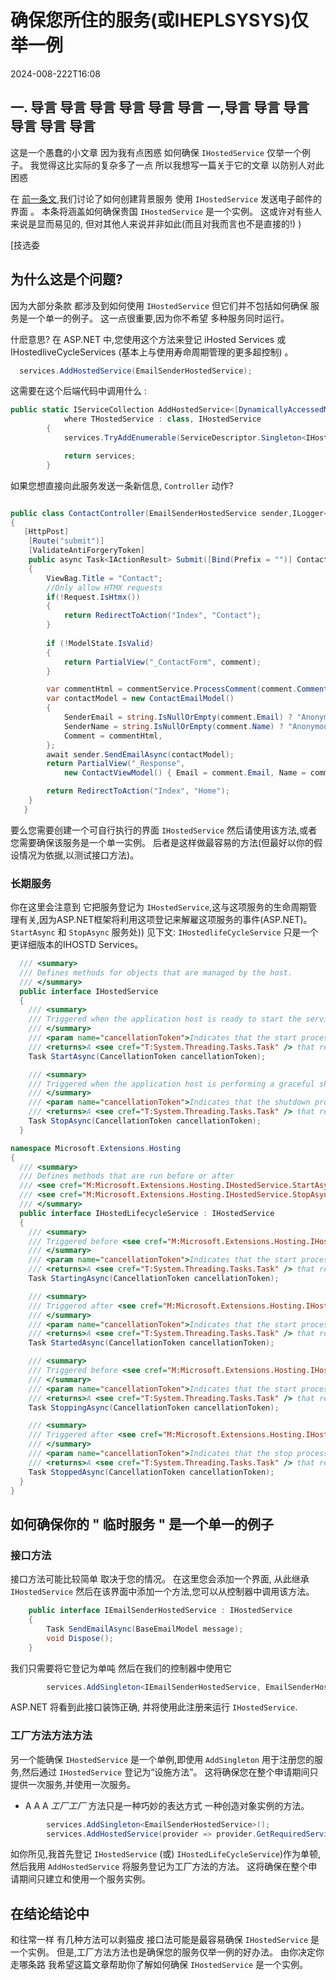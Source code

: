 # 确保您所住的服务(或IHEPLSYSYS)仅举一例

<!--category-- ASP.NET -->
<datetime class="hidden">2024-008-222T16:08</datetime>

## 一. 导言 导言 导言 导言 导言 导言 一,导言 导言 导言 导言 导言 导言

这是一个愚蠢的小文章 因为我有点困惑 如何确保 `IHostedService` 仅举一个例子。 我觉得这比实际的复杂多了一点 所以我想写一篇关于它的文章 以防别人对此困惑

在 [前一条文](/blog/addingasyncsendingforemails),我们讨论了如何创建背景服务 使用 `IHostedService` 发送电子邮件的界面 。 本条将涵盖如何确保贵国 `IHostedService` 是一个实例。
这或许对有些人来说是显而易见的, 但对其他人来说并非如此(而且对我而言也不是直接的!) )

[技选委

## 为什么这是个问题?

因为大部分条款 都涉及到如何使用 `IHostedService` 但它们并不包括如何确保 服务是一个单一的例子。 这一点很重要,因为你不希望 多种服务同时运行。

什麽意思? 在 ASP.NET 中,您使用这个方法来登记 iHosted Services 或 IHostedliveCycleServices (基本上与使用寿命周期管理的更多超控制) 。

```csharp
  services.AddHostedService(EmailSenderHostedService);
```

这需要在这个后端代码中调用什么 :

```csharp
public static IServiceCollection AddHostedService<[DynamicallyAccessedMembers(DynamicallyAccessedMemberTypes.PublicConstructors)] THostedService>(this IServiceCollection services)
            where THostedService : class, IHostedService
        {
            services.TryAddEnumerable(ServiceDescriptor.Singleton<IHostedService, THostedService>());

            return services;
        }

```

如果您想直接向此服务发送一条新信息, `Controller` 动作?

```csharp

public class ContactController(EmailSenderHostedService sender,ILogger<BaseController> logger) ...
{
   [HttpPost]
    [Route("submit")]
    [ValidateAntiForgeryToken]
    public async Task<IActionResult> Submit([Bind(Prefix = "")] ContactViewModel comment)
    {
        ViewBag.Title = "Contact";
        //Only allow HTMX requests
        if(!Request.IsHtmx())
        {
            return RedirectToAction("Index", "Contact");
        }
      
        if (!ModelState.IsValid)
        {
            return PartialView("_ContactForm", comment);
        }

        var commentHtml = commentService.ProcessComment(comment.Comment);
        var contactModel = new ContactEmailModel()
        {
            SenderEmail = string.IsNullOrEmpty(comment.Email) ? "Anonymous" : comment.Email,
            SenderName = string.IsNullOrEmpty(comment.Name) ? "Anonymous" : comment.Name,
            Comment = commentHtml,
        };
        await sender.SendEmailAsync(contactModel);
        return PartialView("_Response",
            new ContactViewModel() { Email = comment.Email, Name = comment.Name, Comment = commentHtml });

        return RedirectToAction("Index", "Home");
    }
   }
```

要么您需要创建一个可自行执行的界面 `IHostedService` 然后请使用该方法,或者您需要确保该服务是一个单一实例。 后者是这样做最容易的方法(但最好以你的假设情况为依据,以测试接口方法)。

### 长期服务

你在这里会注意到 它把服务登记为 `IHostedService`,这与这项服务的生命周期管理有关,因为ASP.NET框架将利用这项登记来解雇这项服务的事件(ASP.NET)。`StartAsync` 和 `StopAsync` 服务处)) 见下文: `IHostedlifeCycleService` 只是一个更详细版本的IHOSTD Services。

```csharp
  /// <summary>
  /// Defines methods for objects that are managed by the host.
  /// </summary>
  public interface IHostedService
  {
    /// <summary>
    /// Triggered when the application host is ready to start the service.
    /// </summary>
    /// <param name="cancellationToken">Indicates that the start process has been aborted.</param>
    /// <returns>A <see cref="T:System.Threading.Tasks.Task" /> that represents the asynchronous Start operation.</returns>
    Task StartAsync(CancellationToken cancellationToken);

    /// <summary>
    /// Triggered when the application host is performing a graceful shutdown.
    /// </summary>
    /// <param name="cancellationToken">Indicates that the shutdown process should no longer be graceful.</param>
    /// <returns>A <see cref="T:System.Threading.Tasks.Task" /> that represents the asynchronous Stop operation.</returns>
    Task StopAsync(CancellationToken cancellationToken);
  }

namespace Microsoft.Extensions.Hosting
{
  /// <summary>
  /// Defines methods that are run before or after
  /// <see cref="M:Microsoft.Extensions.Hosting.IHostedService.StartAsync(System.Threading.CancellationToken)" /> and
  /// <see cref="M:Microsoft.Extensions.Hosting.IHostedService.StopAsync(System.Threading.CancellationToken)" />.
  /// </summary>
  public interface IHostedLifecycleService : IHostedService
  {
    /// <summary>
    /// Triggered before <see cref="M:Microsoft.Extensions.Hosting.IHostedService.StartAsync(System.Threading.CancellationToken)" />.
    /// </summary>
    /// <param name="cancellationToken">Indicates that the start process has been aborted.</param>
    /// <returns>A <see cref="T:System.Threading.Tasks.Task" /> that represents the asynchronous operation.</returns>
    Task StartingAsync(CancellationToken cancellationToken);

    /// <summary>
    /// Triggered after <see cref="M:Microsoft.Extensions.Hosting.IHostedService.StartAsync(System.Threading.CancellationToken)" />.
    /// </summary>
    /// <param name="cancellationToken">Indicates that the start process has been aborted.</param>
    /// <returns>A <see cref="T:System.Threading.Tasks.Task" /> that represents the asynchronous operation.</returns>
    Task StartedAsync(CancellationToken cancellationToken);

    /// <summary>
    /// Triggered before <see cref="M:Microsoft.Extensions.Hosting.IHostedService.StopAsync(System.Threading.CancellationToken)" />.
    /// </summary>
    /// <param name="cancellationToken">Indicates that the start process has been aborted.</param>
    /// <returns>A <see cref="T:System.Threading.Tasks.Task" /> that represents the asynchronous operation.</returns>
    Task StoppingAsync(CancellationToken cancellationToken);

    /// <summary>
    /// Triggered after <see cref="M:Microsoft.Extensions.Hosting.IHostedService.StopAsync(System.Threading.CancellationToken)" />.
    /// </summary>
    /// <param name="cancellationToken">Indicates that the stop process has been aborted.</param>
    /// <returns>A <see cref="T:System.Threading.Tasks.Task" /> that represents the asynchronous operation.</returns>
    Task StoppedAsync(CancellationToken cancellationToken);
  }
}
```

## 如何确保你的 " 临时服务 " 是一个单一的例子

### 接口方法

接口方法可能比较简单 取决于您的情况。 在这里您会添加一个界面, 从此继承 `IHostedService` 然后在该界面中添加一个方法,您可以从控制器中调用该方法。

```csharp
    public interface IEmailSenderHostedService : IHostedService
    {
        Task SendEmailAsync(BaseEmailModel message);
        void Dispose();
    }
```

我们只需要将它登记为单吨 然后在我们的控制器中使用它

```csharp
        services.AddSingleton<IEmailSenderHostedService, EmailSenderHostedService>();
```

ASP.NET 将看到此接口装饰正确, 并将使用此注册来运行 `IHostedService`.

### 工厂方法方法方法

另一个能确保 `IHostedService` 是一个单例,即使用 `AddSingleton` 用于注册您的服务,然后通过 `IHostedService` 登记为“设施方法”。 这将确保您在整个申请期间只提供一次服务,并使用一次服务。

* A A A *工厂工厂* 方法只是一种巧妙的表达方式 一种创造对象实例的方法。

```csharp
        services.AddSingleton<EmailSenderHostedService>();
        services.AddHostedService(provider => provider.GetRequiredService<EmailSenderHostedService>());
```

如你所见,我首先登记 `IHostedService` (或) `IHostedLifeCycleService`)作为单顿,然后我用 `AddHostedService` 将服务登记为工厂方法的方法。 这将确保在整个申请期间只建立和使用一个服务实例。

## 在结论结论中

和往常一样 有几种方法可以剥猫皮 接口法可能是最容易确保 `IHostedService` 是一个实例。 但是,工厂方法方法也是确保您的服务仅举一例的好办法。 由你决定你走哪条路 我希望这篇文章帮助你了解如何确保 `IHostedService` 是一个实例。